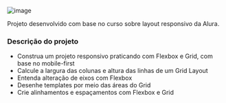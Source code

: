![image](https://github.com/Mikeofic/praticando-responsividade/assets/46272791/36579f1f-21dd-4e2d-a920-0a4c6c503aeb)

Projeto desenvolvido com base no curso sobre layout responsivo da Alura.

### Descrição do projeto
- Construa um projeto responsivo praticando com Flexbox e Grid, com base no mobile-first
- Calcule a largura das colunas e altura das linhas de um Grid Layout
- Entenda alteração de eixos com Flexbox
- Desenhe templates por meio das áreas do Grid
- Crie alinhamentos e espaçamentos com Flexbox e Grid
